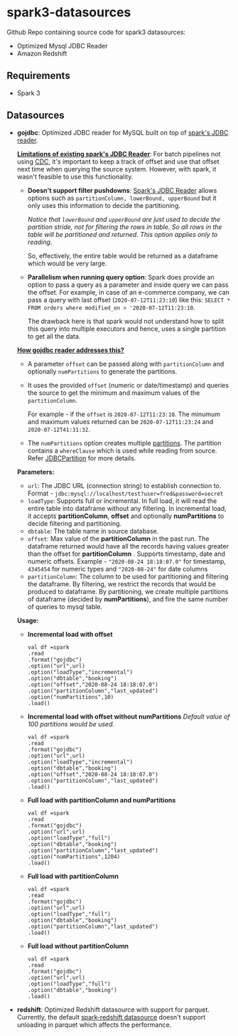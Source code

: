 

# spark3-datasources
Github Repo containing source code for spark3 datasources:

 - Optimized Mysql JDBC Reader
 - Amazon Redshift

## Requirements  
 - Spark 3

## Datasources

 - **gojdbc**: Optimized JDBC reader for MySQL built on top of [spark's JDBC reader](https://spark.apache.org/docs/latest/sql-data-sources-jdbc.html).
	
	<u>**Limitations of existing spark's JDBC Reader**</u>:  For batch pipelines not using [CDC](https://en.wikipedia.org/wiki/Change_data_capture#:~:text=In%20databases,%20change%20data%20capture,taken%20using%20the%20changed%20data.), it's important to keep a track of offset and use that offset next time when querying the source system. However, with spark, it wasn't feasible to use this functionality.
	
	* **Doesn't support filter pushdowns**: [Spark's JDBC Reader](https://spark.apache.org/docs/latest/sql-data-sources-jdbc.html) allows options such as `partitionColumn, lowerBound, upperBound` but it only uses this information to decide the partitioning.

		*Notice that `lowerBound` and `upperBound` are just used to decide the partition stride, not for filtering the rows in table. So all rows in the table will be partitioned and returned. This option applies only to reading.*
		
		So, effectively, the entire table would be returned as a dataframe which would be very large.
		
	* **Parallelism when running query option**: Spark does provide an option to pass a query as a parameter and inside query we can pass the offset. For example, in case of an e-commerce company, we can pass a query with last offset (`2020-07-12T11:23:10`) like this:
	`SELECT * FROM orders where modified_on > '2020-07-12T11:23:10`.
	
		The drawback here is that spark would not understand how to split this query into multiple executors and hence, uses a single partition to get all the data. 
	
	<u>**How gojdbc reader addresses this?**</u>

	 - A parameter `offset` can be passed along with `partitionColumn` and optionally `numPartitions` to generate the partitions. 
	 - It uses the provided `offset` (numeric or date/timestamp) and queries the source to get the minimum and maximum values of the `partitionColumn`. 
	 
		 For example - if the `offset` is `2020-07-12T11:23:10`. 
		 The minumum and maximum values returned can be `2020-07-12T11:23:24` and  `2020-07-12T41:31:32`.
		 
	- The `numPartitions` option creates multiple [partitions](https://github.com/apache/spark/blob/v3.0.0/core/src/main/scala/org/apache/spark/Partition.scala). The partition contains a `whereClause` which is used while reading from source. Refer [JDBCPartition](https://github.com/apache/spark/blob/v3.0.0/core/src/main/scala/org/apache/spark/rdd/JdbcRDD.scala) for more details.
	
	**Parameters:**
	* `url`: The JDBC URL (connection string) to establish connection to. Format - `jdbc:mysql://localhost/test?user=fred&password=secret`
	* `loadType`: Supports full or incremental. In full load, it will read the entire table into dataframe without any filtering. In incremental load, it accepts **partitionColumn**, **offset** and optionally **numPartitions** to decide filtering and partitioning.
	* `dbtable`: The table name in source database.
	* `offset`: Max value of the **partitionColumn** in the past run. The dataframe returned would have all the records having values greater than the offset for **partitionColumn** . Supports timestamp, date and numeric offsets. Example - `"2020-08-24 18:18:07.0"` for timestamp, `4345454` for numeric types and `"2020-08-24"` for date columns
	* `partitionColumn`: The column to be used for partitioning and filtering the dataframe. By filtering, we restrict the records that would be produced to dataframe. By partitioning, we create multiple partitions of dataframe (decided by **numPartitions**), and fire the same number of queries to mysql table.

	**Usage:**
	* **Incremental load with offset**
		```
		val df =spark
		.read
		.format("gojdbc")
		.option("url",url)
		.option("loadType","incremental")
		.option("dbtable","booking")
		.option("offset","2020-08-24 18:18:07.0")
		.option("partitionColumn","last_updated")
		.option("numPartitions",10)
		.load()
		```		
	* **Incremental load with offset without numPartitions**
		*Default value of 100 partitions would be used.*
		```
		val df =spark
		.read
		.format("gojdbc")
		.option("url",url)
		.option("loadType","incremental")
		.option("dbtable","booking")
		.option("offset","2020-08-24 18:18:07.0")
		.option("partitionColumn","last_updated")
		.load()
		```		
	* **Full load with partitionColumn and numPartitions**
		```
		val df =spark
		.read
		.format("gojdbc")
		.option("url",url)
		.option("loadType","full")
		.option("dbtable","booking")
		.option("partitionColumn","last_updated")
		.option("numPartitions",1204)
		.load()
		```		
	* **Full load with partitionColumn**
		```
		val df =spark
		.read
		.format("gojdbc")
		.option("url",url)
		.option("loadType","full")
		.option("dbtable","booking")
		.option("partitionColumn","last_updated")
		.load()
		```		
	* **Full load without partitionColumn**
		```
		val df =spark
		.read
		.format("gojdbc")
		.option("url",url)
		.option("loadType","full")
		.option("dbtable","booking")
		.load()
		```		
 
 - **redshift**: Optimized Redshift datasource with support for parquet. Currently, the default [spark-redshift datasource](https://github.com/databricks/spark-redshift) doesn't support unloading in parquet which affects the performance.
